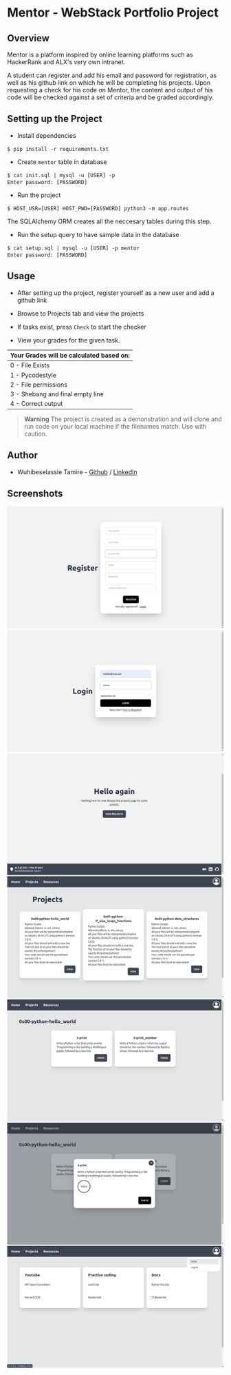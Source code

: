 # Mentor - WebStack Portfolio Project

## Overview

Mentor is a platform inspired by online learning platforms such as HackerRank and ALX's very own intranet.

A student can register and add his email and password for registration, as well as his github link on which he will be completing his projects. Upon requesting a check for his code on Mentor, the content and output of his code will be checked against a set of criteria and be graded accordingly.

## Setting up the Project

- Install dependencies

```
$ pip install -r requirements.txt
```

- Create `mentor` table in database

```
$ cat init.sql | mysql -u [USER] -p
Enter password: [PASSWORD]
```

- Run the project

```
$ HOST_USR=[USER] HOST_PWD=[PASSWORD] python3 -m app.routes
```

The SQLAlchemy ORM creates all the neccesary tables during this step.

- Run the setup query to have sample data in the database

```
$ cat setup.sql | mysql -u [USER] -p mentor
Enter password: [PASSWORD]
```

## Usage

- After setting up the project, register yourself as a new user and add a github link

- Browse to Projects tab and view the projects

- If tasks exist, press `Check` to start the checker

- View your grades for the given task.

| Your Grades will be calculated based on: |
|---|
| 0 - File Exists|
| 1 - Pycodestyle|
| 2 - File permissions|
| 3 - Shebang and final empty line|
| 4 - Correct output|

> **Warning**
> The project is created as a demonstration and will clone and run code on your local machine if the filenames match. Use with caution.

## Author

- Wuhibeselassie Tamire - [Github](https://github.com/wuhibe) / [LinkedIn](https://linkedin.com/in/wuhibeselassie-nigatu)

## Screenshots

<div>
    <img src="screenshots/register.png" alt="register">
    <img src="screenshots/login.png" alt="login">
    <img src="screenshots/landing_page.png" alt="landing Page" >
    <img src="screenshots/projects.png" alt="projects">
    <img src="screenshots/tasks.png" alt="Tasks">
    <img src="screenshots/checker.png" alt="Checker">
    <img src="screenshots/resources.png" alt="Resources">
</div>
